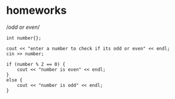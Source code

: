 # homeworks

/*odd or even*/

	int number{};

	cout << "enter a number to check if its odd or even" << endl;
	cin >> number;

	if (number % 2 == 0) {
		cout << "number is even" << endl;
	}
	else {
		cout << "number is odd" << endl;
	}








